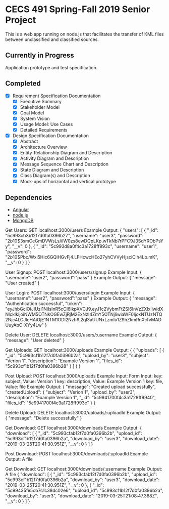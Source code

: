 # CECS 491 Spring-Fall 2019 Senior Project

This is a web app running on node.js that facilitates the transfer of KML files between unclassified and classified sources.

## Currently in Progress
Application prototype and test specification.

## Completed
- [x] Requirement Specification Documentation
  - [x] Executive Summary
  - [x] Stakeholder Model
  - [x] Goal Model
  - [x] System Vision
  - [x] Usage Model: Use Cases
  - [x] Detailed Requirements
- [x] Design Specification Documentation
    - [x] Abstract
    - [x] Architecture Overview
    - [x] Entity-Relationship Diagram and Description
    - [x] Activity Diagram and Description
    - [x] Message Sequence Chart and Description
    - [x] State Diagram and Description
    - [x] Class Diagram(s) and Description
    - [x] Mock-ups of horizontal and vertical prototype

## Dependencies

* [Angular](https://angular.io/)
* [node.js](https://nodejs.org/en/)
* [MongoDB](https://www.mongodb.com/)

Get Users:
GET localhost:3000/users
Example Output:
{
    "users": [
        {
            "_id": "5c993cb3b12f7d0fa0396b27",
            "username": "user3",
            "password": "$2b$10$3smCeGmDVWsLs/iIW0zs8ewDQpLKp.wTkNb7rPFC9J3SdYRObPsYy",
            "__v": 0
        },
        {
            "_id": "5c993d8a0f4c3a1728ff993c",
            "username": "user1",
            "password": "$2b$10$Pbc/Wxl5Hic6GQlHGvFj4.LFHcwcHEo27yhCVVyHjsciCih4Lb.mK",
            "__v": 0
        }
    ]
}

User Signup:
POST localhost:3000/users/signup
Example Input:
{
	"username":"user2",
	"password":"pass"
}
Example Output:
{
    "message": "User created"
}

User Login:
POST localhost:3000/users/login
Example Input:
{
	"username":"user2",
	"password":"pass"
}
Example Output:
{
    "message": "Authentication successful",
    "token": "eyJhbGciOiJIUzI1NiIsInR5cCI6IkpXVCJ9.eyJ1c2VybmFtZSI6InVzZXIxIiwidXNlcklkIjoiNWM5OTNkOGEwZjRjM2ExNzI4ZmY5OTNjIiwiaWF0IjoxNTUzNTQ2Njc4LCJleHAiOjE1NTM1ODI2Nzh9.2qI3aUUNxLzmIu1Z9hZkmRnXcfvMADUuyAbC-XYy4Lw"
}

Delete User:
DELETE localhost:3000/users/:username
Example Output:
{
    "message": "User deleted"
}

Get Uploads:
GET localhost:3000/uploads
Example Output:
{
    {
    "uploads": [
        {
            "_id": "5c993cf1b12f7d0fa0396b2a",
            "upload_by": "user3",
            "subject": "Verion 1",
            "description": "Example Version 1",
            "files_id": "5c993cf1b12f7d0fa0396b28"
        }
    ]
}
}

Post Upload:
POST localhost:3000/uploads
Example Input:
Form Input:
    key: subject, Value: Version 1
    key: description, Value: Example Version 1
    key: file, Value: file
Example Output:
{
    "message": "Created upload successfully",
    "createdUpload": {
        "subject": "Verion 1",
        "upload_by": "user3",
        "description": "Example Version 1",
        "_id": "5c9941700f4c3a1728ff9940",
        "files_id": "5c9941700f4c3a1728ff993e"
    }
}

Delete Upload:
DELETE localhost:3000/uploads/:uploadId
Example Output:
{
    "message": "Delete successfully"
}


Get Download:
GET localhost:3000/downloads
Example Output:
{
    "download": [
        {
            "_id": "5c993cfab12f7d0fa0396b2b",
            "upload_id": "5c993cf1b12f7d0fa0396b2a",
            "download_by": "user3",
            "download_date": "2019-03-25T20:41:30.951Z",
            "__v": 0
        }
    ]
}

Post Download:
POST localhost:3000/downloads/:uploadId
Example Output: A file

Get Download:
GET localhost:3000/downloads/:username
Example Output: A file
{
    "download": [
        {
            "_id": "5c993cfab12f7d0fa0396b2b",
            "upload_id": "5c993cf1b12f7d0fa0396b2a",
            "download_by": "user3",
            "download_date": "2019-03-25T20:41:30.951Z",
            "__v": 0
        },
        {
            "_id": "5c99435fe5cb7c1c38dc02e6",
            "upload_id": "5c993cf1b12f7d0fa0396b2a",
            "download_by": "user3",
            "download_date": "2019-03-25T21:08:47.388Z",
            "__v": 0
        }
    ]
}